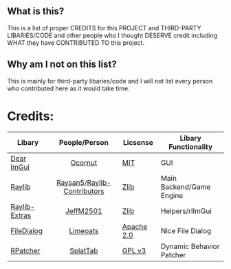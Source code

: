## What is this?
This is a list of proper CREDITS for this PROJECT and THIRD-PARTY LIBARIES/CODE and other people who I thought DESERVE credit including WHAT they have CONTRIBUTED TO this project.

## Why am I not on this list?
This is mainly for third-party libaries/code and I will not list every person who contributed here as it would take time.

# Credits:
Libary | People/Person | Licsense | Libary Functionality
--- | :---: | --- | ---
[Dear ImGui](https://github.com/ocornut/imgui) | [Ocornut](https://github.com/ocornut) | [MIT](https://github.com/ocornut/imgui/blob/master/LICENSE.txt) | GUI
[Raylib](https://www.raylib.com/) | [Raysan5](https://github.com/raysan5)/[Raylib-Contributors](https://github.com/raysan5/raylib/blob/master/CONTRIBUTORS.md) | [Zlib](https://github.com/raysan5/raylib/blob/master/LICENSE) | Main Backend/Game Engine
[Raylib-Extras](https://github.com/raylib-extras) | [JeffM2501](https://github.com/JeffM2501) | [Zlib](https://github.com/raylib-extras/rlImGui/blob/main/LICENSE) | Helpers/rlImGui
[FileDialog](https://github.com/Limeoats/L2DFileDialog) | [Limeoats](https://github.com/Limeoats) | [Apache 2.0](https://github.com/Limeoats/L2DFileDialog/blob/master/LICENSE) | Nice File Dialog
[RPatcher]() | [SplatTab](https://github.com/SplatTab) | [GPL v3]() | Dynamic Behavior Patcher